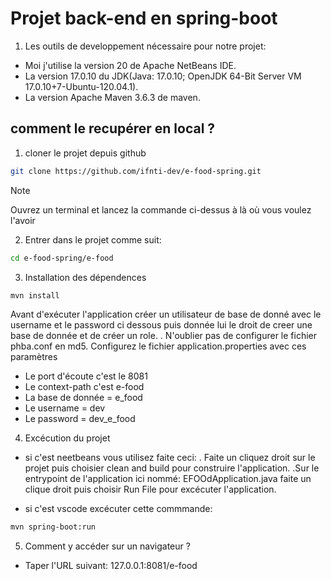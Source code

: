 
# Projet back-end en spring-boot

1. Les outils de developpement nécessaire pour notre projet:
- Moi j'utilise la version 20 de Apache NetBeans IDE.
- La version 17.0.10 du JDK(Java: 17.0.10; OpenJDK 64-Bit Server VM 17.0.10+7-Ubuntu-120.04.1).
- La version Apache Maven 3.6.3 de maven.




## comment le recupérer en local ?
1. cloner le projet depuis github

 ```bash
 git clone https://github.com/ifnti-dev/e-food-spring.git

 ```
>[!NOTE]
>Ouvrez un terminal et lancez la commande ci-dessus à là où vous voulez l'avoir
2. Entrer dans le projet comme suit:

```bash
cd e-food-spring/e-food

```
3. Installation des dépendences

```bash
mvn install

```
Avant d'exécuter l'application créer un utilisateur de base de donné avec le username et le password ci dessous puis donnée lui le droit de creer une base de donnée et de créer un role.
. N'oublier pas de configurer le fichier phba.conf en md5.
Configurez le fichier application.properties avec ces paramètres
- Le port d'écoute c'est le 8081
- Le context-path c'est e-food
- La base de donnée = e_food
- Le username = dev
- Le password = dev_e_food

4. Excécution du projet

- si c'est neetbeans vous utilisez faite ceci:
    . Faite un cliquez droit sur le projet puis choisier clean and build pour construire l'application.
    .Sur le entrypoint de l'application ici nommé: EFOOdApplication.java faite un clique droit  puis choisir Run File pour excécuter l'application.
    
- si c'est vscode excécuter cette commmande:

```bash
mvn spring-boot:run
```

5. Comment y accéder sur un navigateur ?

- Taper l'URL suivant:
  127.0.0.1:8081/e-food

  ```````
